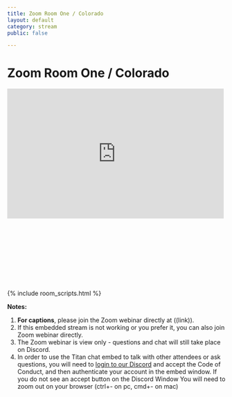 ```yaml
---
title: Zoom Room One / Colorado
layout: default
category: stream
public: false

---
```

# Zoom Room One / Colorado

<iframe
src="https://vimeo.com/event/1781975/embed" height="300" width="500" frameborder="0" allow="autoplay; fullscreen; picture-in-picture" scrolling="no" allowfullscreen="true" class="convention-video"></iframe>

<iframe frameborder="0" class="convention-chat">
</iframe>

<script src="https://unpkg.com/dayjs@1.8.21/dayjs.min.js"></script>
<script>
const channel = "929769192243232838";
</script>
{% include room_scripts.html %}

**Notes:**

1. **For captions**, please join the Zoom webinar directly at ((link)).  
2. If this embedded stream is not working or you prefer it, you can also join Zoom webinar directly. 
3. The Zoom webinar is view only - questions and chat will still take place on Discord.
4. In order to use the Titan chat embed to talk with other attendees or ask questions, you will need to [login to our Discord]() and accept the Code of Conduct, and then authenticate your account in the embed window. If you do not see an accept button on the Discord Window You will need to zoom out on your browser (ctrl+- on pc, cmd+- on mac)